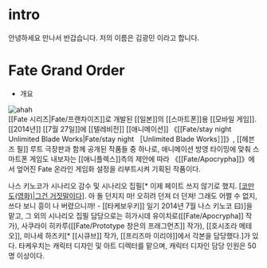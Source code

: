 # intro
안녕하세요 만나서 반갑습니다.
저의 이름은 김광민 이라고 합니다.
# Fate Grand Order
* 개요

![ahah](http://file2.nocutnews.co.kr/newsroom/image/2016/11/21/20161121174442316083.jpg)  
[[Fate 시리즈|Fate/프랜차이즈]]로 개발된 [[일본]]의 [[스마트폰]]용 [[모바일 게임]]. [[2014년]] [[7월 27일]]에 [[텔레비전]] [[애니메이션]] 《[[Fate/stay night Unlimited Blade Works|Fate/stay night ［Unlimited Blade Works］]]》, [[헤븐즈 필]] 루트 극장판과 함께 공개된 작품들 중 하나로, 애니메이션 방영 타이밍에 맞춰 스마트폰 게임도 내보자는 [[애니플렉스]]측의 제안에 따라 《[[Fate/Apocrypha]]》에서 엎어진 Fate 온라인 게임화 설정을 리부트시켜 기획된 작품이다.

나스 키노코가 시나리오 감수 및 시나리오 집필[* 이제 페이트 쓰지 않기로 했지. [[코만도(영화)|그건 거짓말이다]](인사). 아 돌 던지지 마! 오히려 던져 더 던져! 그래도 어쩔 수 없지, 쓰다 보니 흥이 나 버렸으니까! - [[타케보우키]] 일기 2014년 7월 나스 키노코 曰)]을 맡고, 그 외의 시나리오 집필 담당으로는 히가시데 유이치로([[Fate/Apocrypha]] 작가), 사쿠라이 히카루([[Fate/Prototype 창은의 프래그먼츠]] 작가), [[호시조라 메테오]], 미나세 하즈키[* [[시큐브]] 작가, [[프리즈마 이리야]]에서 각본을 담당했다.]가 있다. 타케우치는 캐릭터 디자인 및 아트 디렉터를 맡으며, 캐릭터 디자인 담당 인원은 50명 이상이다.
